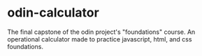 # odin-calculator

The final capstone of the odin project's "foundations" course.
An operational calculator made to practice javascript, html, and css foundations.